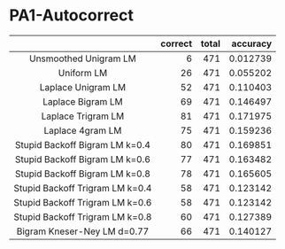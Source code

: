 # PA1-Autocorrect

| |correct|total | accuracy|
|:-:|--:|--:|--:|
|Unsmoothed Unigram LM |6 |471 |0.012739 |
|Uniform LM|26 |471 |0.055202 |
|Laplace Unigram LM |52 | 471| 0.110403 |
|Laplace Bigram LM|69 | 471| 0.146497 |
|Laplace Trigram LM|81 | 471| 0.171975 |
|Laplace 4gram LM|75 | 471| 0.159236 |
|Stupid Backoff Bigram LM k=0.4|80 | 471|0.169851 |
|Stupid Backoff Bigram LM k=0.6|77 | 471|0.163482 |
|Stupid Backoff Bigram LM k=0.8|78 | 471|0.165605 |
|Stupid Backoff Trigram LM k=0.4|58 | 471|0.123142 |
|Stupid Backoff Trigram LM k=0.6|58 | 471|0.123142 |
|Stupid Backoff Trigram LM k=0.8|60 | 471|0.127389 |
|Bigram Kneser-Ney LM d=0.77|66 | 471|0.140127 |
